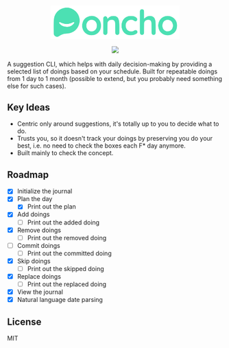<p align="center"><img src="assets/icon.svg" width="300" alt="Poncho Logo"></p>

<p align="center">
<img src="https://github.com/VallanDeMorty/poncho/actions/workflows/ci.yml/badge.svg">
</p>

A suggestion CLI, which helps with daily decision-making by providing a selected list of doings based on your schedule. Built for repeatable doings from 1 day to 1 month (possible to extend, but you probably need something else for such cases).

## Key Ideas

- Centric only around suggestions, it's totally up to you to decide what to do.
- Trusts you, so it doesn't track your doings by preserving you do your best, i.e. no need to check the boxes each F* day anymore.
- Built mainly to check the concept.

## Roadmap

- [x] Initialize the journal
- [x] Plan the day
  - [x] Print out the plan
- [x] Add doings
  - [ ] Print out the added doing
- [x] Remove doings
  - [ ] Print out the removed doing
- [ ] Commit doings
  - [ ] Print out the committed doing
- [x] Skip doings
  - [ ] Print out the skipped doing
- [x] Replace doings
  - [ ] Print out the replaced doing
- [x] View the journal
- [x] Natural language date parsing

## License

MIT
